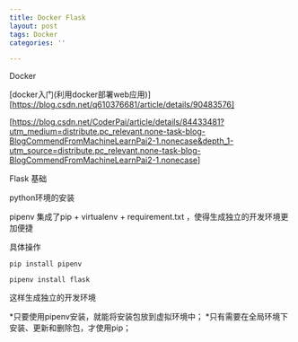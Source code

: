 ```yaml
---
title: Docker Flask
layout: post
tags: Docker
categories: ''

---
```

Docker


[docker入门(利用docker部署web应用)]
[https://blog.csdn.net/q610376681/article/details/90483576]

[https://blog.csdn.net/CoderPai/article/details/84433481?utm_medium=distribute.pc_relevant.none-task-blog-BlogCommendFromMachineLearnPai2-1.nonecase&depth_1-utm_source=distribute.pc_relevant.none-task-blog-BlogCommendFromMachineLearnPai2-1.nonecase]


Flask 基础 

python环境的安装

pipenv 集成了pip + virtualenv + requirement.txt ，使得生成独立的开发环境更加便捷

具体操作

	pip install pipenv 

	pipenv install flask

这样生成独立的开发环境

*只要使用pipenv安装，就能将安装包放到虚拟环境中；
*只有需要在全局环境下安装、更新和删除包，才使用pip；



